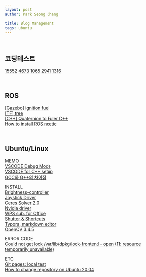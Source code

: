 ```yaml
---
layout: post
author: Park Seong Chang

title: Blog Management
tags: ubuntu
---
```

<br/>

## 코딩테스트
[15552](/posts/blog/code_test/2022-01-25-baekjoon_15552.html) [4673](/posts/blog/code_test/2022-01-27-baekjoon_4673.html) [1065](/posts/blog/code_test/2022-01-28-baekjoon_1065.html) [2941](/posts/blog/code_test/2022-01-30-baekjoon_2941.html) [1316](/posts/blog/code_teset/2022-01-30-baekjoon_1316.html) 

<br/>

## ROS
[[Gazebo] ignition fuel](/posts/blog/ros/2022-01-21-gazebo-ignition.html) <br/>
[[TF] tree](/posts/blog/ros/2022-01-21-ros-tf.html) <br/>
[[C++] Quaternion to Euler C++](/posts/blog/ros/2022-01-18-quat-to-euler.html) <br/>
[How to install ROS noetic](/posts/blog/ros/2022-01-11-install_noetic.html)

<br/>

## Ubuntu/Linux
MEMO <br/>
[VSCODE Debug Mode](/posts/blog/ubuntu/2022-01-22-vscode-debug.html) <br/>
[VSCODE for C++ setup](/posts/blog/ubuntu/2022-01-19-vscode-setup-linux.html) <br/>
[GCC와 G++의 차이점](/posts/blog/ubuntu/2022-01-19-gcc-g++.html)


INSTALL <br/>
[Brightness-controller](/posts/blog/ubuntu/2022-01-22-brightness-controller.html) <br/>
[Joystick Driver](/posts/blog/ubuntu/2022-01-21-joystick-driver.html) <br/>
[Ceres Solver 2.0](/posts/blog/ubuntu/2022-01-18-install-ceres.html) <br/>
[Nvidia driver](/posts/blog/ubuntu/2022-01-17-install-nvidia-driver.html) <br/>
[WPS sub. for Office](/posts/blog/ubuntu/2022-01-13-install-wps.html) <br/>
[Shutter & Shortcuts](/posts/blog/ubuntu/2022-01-12-install-shutter.html) <br/>
[Typora, markdown editor](/posts/blog/ubuntu/2022-01-12-install-typora.html) <br/>
[OpenCV 3.4.5](/posts/blog/ubuntu/2022-01-11-install_opencv_3_4_5.html) <br/>

ERROR CODE <br/>
[Could not get lock /var/lib/dpkg/lock-frontend - open (11: resource temporarily unavailable)](/posts/blog/ubuntu/2022-01-11-error_apt_update.html) <br/>

ETC <br/>
[Git pages: local test](/posts/blog/ubuntu/2022-01-12-git-page-local-test.html) <br/>
[How to change repository on Ubuntu 20.04](/posts/blog/ubuntu/2022-01-11-change_repo.html) <br/>
